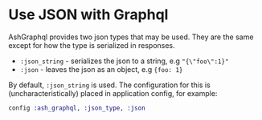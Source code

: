 # Use JSON with Graphql

AshGraphql provides two json types that may be used. They are the same except for how the type is serialized in responses.

- `:json_string` - serializes the json to a string, e.g `"{\"foo\":1}"`
- `:json` - leaves the json as an object, e.g `{foo: 1}`

By default, `:json_string` is used. The configuration for this is (uncharacteristically) placed in application config, for example:

```elixir
config :ash_graphql, :json_type, :json
```
